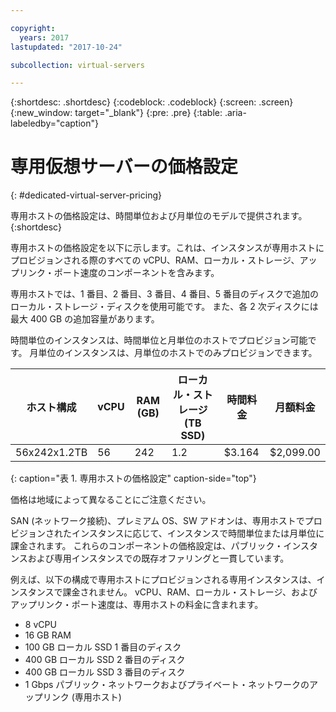 ```yaml
---

copyright:
  years: 2017
lastupdated: "2017-10-24"

subcollection: virtual-servers

---
```


{:shortdesc: .shortdesc}
{:codeblock: .codeblock}
{:screen: .screen}
{:new_window: target="_blank"}
{:pre: .pre}
{:table: .aria-labeledby="caption"}

# 専用仮想サーバーの価格設定
{: #dedicated-virtual-server-pricing}

専用ホストの価格設定は、時間単位および月単位のモデルで提供されます。
{:shortdesc}

専用ホストの価格設定を以下に示します。これは、インスタンスが専用ホストにプロビジョンされる際のすべての vCPU、RAM、ローカル・ストレージ、アップリンク・ポート速度のコンポーネントを含みます。

専用ホストでは、1 番目、2 番目、3 番目、4 番目、5 番目のディスクで追加のローカル・ストレージ・ディスクを使用可能です。 また、各 2 次ディスクには最大 400 GB の追加容量があります。

時間単位のインスタンスは、時間単位と月単位のホストでプロビジョン可能です。 月単位のインスタンスは、月単位のホストでのみプロビジョンできます。

| ホスト構成 | vCPU	| RAM (GB) | ローカル・ストレージ (TB SSD) |	時間料金 | 月額料金 |
| ------------------ | ---- | -------- | ---------------------- | ------------ | ------------- |
| 56x242x1.2TB	     |  56 	|   242    |        	1.2	          |     $3.164   | 	$2,099.00    |
{: caption="表 1. 専用ホストの価格設定" caption-side="top"}

価格は地域によって異なることにご注意ください。

SAN (ネットワーク接続)、プレミアム OS、SW アドオンは、専用ホストでプロビジョンされたインスタンスに応じて、インスタンスで時間単位または月単位に課金されます。 これらのコンポーネントの価格設定は、パブリック・インスタンスおよび専用インスタンスでの既存オファリングと一貫しています。

例えば、以下の構成で専用ホストにプロビジョンされる専用インスタンスは、インスタンスで課金されません。 vCPU、RAM、ローカル・ストレージ、およびアップリンク・ポート速度は、専用ホストの料金に含まれます。

* 8 vCPU
* 16 GB RAM
* 100 GB ローカル SSD 1 番目のディスク
* 400 GB ローカル SSD 2 番目のディスク
* 400 GB ローカル SSD 3 番目のディスク
* 1 Gbps パブリック・ネットワークおよびプライベート・ネットワークのアップリンク (専用ホスト)
